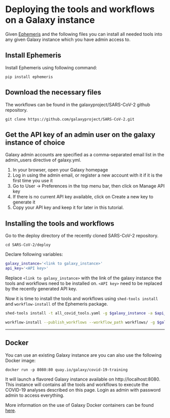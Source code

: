 # Deploying the tools and workflows on a Galaxy instance

Given [Ephemeris](https://ephemeris.readthedocs.io/en/latest/) and the following files you can install all needed tools into any given Galaxy instance which you have admin access to.

## Install Ephemeris 
Install Ephemeris using following command:

```
pip install ephemeris
```

## Download the necessary files

The workflows can be found in the galaxyproject/SARS-CoV-2 github repository. 
```
git clone https://github.com/galaxyproject/SARS-CoV-2.git
```

## Get the API key of an admin user on the galaxy instance of choice
Galaxy admin accounts are specified as a comma-separated email list in the admin_users directive of galaxy.yml. 

1. In your browser, open your Galaxy homepage
2. Log in using the admin email, or register a new account with it if it is the first time you use it
3. Go to User -> Preferences in the top menu bar, then click on Manage API key
4. If there is no current API key available, click on Create a new key to generate it
5. Copy your API key and keep it for later in this tutorial.

## Installing the tools and workflows

Go to the deploy directory of the recently cloned SARS-CoV-2 repository.

```
cd SARS-CoV-2/deploy
```

Declare following variables:

```sh
galaxy_instance='<link to galaxy_instance>'
api_key='<API key>'
```

Replace `<link to galaxy_instance>` with the link of the galaxy instance the tools and workflows need to be installed on. `<API key>` need to be replaced by the recently generated API key.

Now it is time to install the tools and workflows using `shed-tools install` and `workflow-install` of the Ephemeris package.

```sh
shed-tools install -t all_covid_tools.yaml -g $galaxy_instance -a $api_key

workflow-install --publish_workflows --workflow_path workflows/ -g $galaxy_instance -a $api_key
```

---

## Docker
You can use an existing Galaxy instance are you can also use the following Docker image:

```
docker run -p 8080:80 quay.io/galaxy/covid-19-training
```

It will launch a flavored Galaxy instance available on http://localhost:8080. This instance will contains all the tools and workflows to execute the COVID-19 analyses described on this page. Login as admin with password admin to access everything.

More information on the use of Galaxy Docker containers can be found [here](https://github.com/bgruening/docker-galaxy-stable).